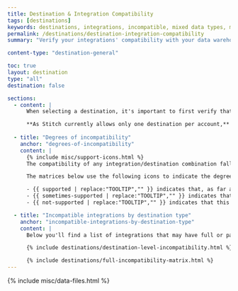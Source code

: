 ```yaml
---
title: Destination & Integration Compatibility
tags: [destinations]
keywords: destinations, integrations, incompatible, mixed data types, multiple data types, compatibility, compatible
permalink: /destinations/destination-integration-compatibility
summary: "Verify your integrations' compatibility with your data warehouse."

content-type: "destination-general"

toc: true
layout: destination
type: "all"
destination: false

sections:
  - content: |
      When selecting a destination, it's important to first verify that all the data sources you want to connect to Stitch will be compatible. 

      **As Stitch currently allows only one destination per account,** we recommend verifying your integrations' compatibility before connecting a destination. This will ensure that you can successfully connect and replicate data from all your sources.
  
  - title: "Degrees of incompatibility"
    anchor: "degrees-of-incompatibility"
    content: |
      {% include misc/support-icons.html %}
      The compatibility of any integration/destination combination falls into one of three categories: **always** compatible, **sometimes** compatible, and **never** compatible.

      The matrices below use the following icons to indicate the degree of incompatibility for an integration/destination combo:

      - {{ supported | replace:"TOOLTIP","" }} indicates that, as far as we know, this combo is **always** compatible.
      - {{ sometimes-supported | replace:"TOOLTIP","" }} indicates that this combo is **sometimes** compatible - there may be compatibility issues, but they're infrequent or parts of the integration may still be usable.
      - {{ not-supported | replace:"TOOLTIP","" }} indicates that this combo is **never** compatible. It's unlikely that Stitch will be able to load data from this integration into the given destination.

  - title: "Incompatible integrations by destination type"
    anchor: "incompatible-integrations-by-destination-type"
    content: |
      Below you'll find a list of integrations that may have full or partial incompatibility with any of Stitch's destination offerings.

      {% include destinations/destination-level-incompatibility.html %}

      {% include destinations/full-incompatibility-matrix.html %}
---
```

{% include misc/data-files.html %}
